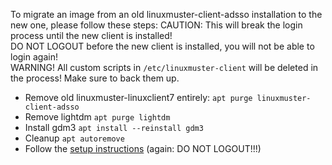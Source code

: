 To migrate an image from an old linuxmuster-client-adsso installation to the new one, please follow these steps:
CAUTION: This will break the login process until the new client is installed!  
DO NOT LOGOUT before the new client is installed, you will not be able to login again!  
WARNING! All custom scripts in `/etc/linuxmuster-client` will be deleted in the process! Make sure to back them up.

- Remove old linuxmuster-linuxclient7 entirely: `apt purge linuxmuster-client-adsso`
- Remove lightdm `apt purge lightdm`
- Install gdm3 `apt install --reinstall gdm3`
- Cleanup `apt autoremove`
- Follow the [setup instructions](setup) (again: DO NOT LOGOUT!!!)